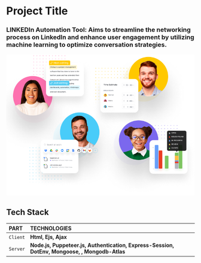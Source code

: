 # Project Title

### LINKEDIn Automation Tool: Aims to streamline the networking process on LinkedIn and enhance user engagement by utilizing machine learning to optimize conversation strategies.

![App Screenshot](./image/GIT1.png)

## Tech Stack

| PART     | TECHNOLOGIES                                                                                  |
| :------- | :-------------------------------------------------------------------------------------------- |
| `Client` | **Html, Ejs, Ajax**                                                                           |
| `Server` | **Node.js, Puppeteer.js, Authentication, Express-Session, DotEnv, Mongoose, , Mongodb-Atlas** |
